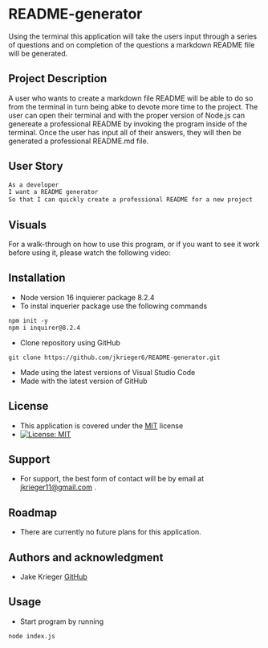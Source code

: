 # README-generator
Using the terminal this application will take the users input through a series of questions and on completion of the questions a markdown README file will be generated.

## Project Description
A user who wants to create a markdown file README will be able to do so from the terminal in turn being abke to devote more time to the project. The user can open their terminal and with the proper version of Node.js can genereate a professional README by invoking the program inside of the terminal. Once the user has input all of their answers, they will then be generated a professional README.md file.

## User Story
```md
As a developer
I want a README generator
So that I can quickly create a professional README for a new project
```
## Visuals
For a walk-through on how to use this program, or if you want to see it work before using it, please watch the following video:

## Installation
* Node version 16 inquierer package 8.2.4
* To instal inquerier package use the following commands 
```
npm init -y
npm i inquirer@8.2.4
```
* Clone repository using GitHub
``` 
git clone https://github.com/jkrieger6/README-generator.git 
```
* Made using the latest versions of Visual Studio Code
* Made with the latest version of GitHub

## License
* This application is covered under the [MIT](https://choosealicense.com/licenses/mit/) license
* [![License: MIT](https://img.shields.io/badge/License-MIT-yellow.svg)](https://opensource.org/licenses/MIT)

## Support
* For support, the best form of contact will be by email at jkrieger11@gmail.com .

## Roadmap
* There are currently no future plans for this application. 
## Authors and acknowledgment
* Jake Krieger
[GitHub](https://github.com/jkrieger6?tab=repositories "GitHub Repos")

## Usage
* Start program by running
```
node index.js
```

